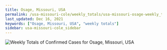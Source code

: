 ```yaml
---
title: Osage, Missouri, USA
permalink: /usa-missouri-cole/weekly_totals/usa-missouri-osage-weekly_totals.html
last_updated: Dec 16, 2021
keywords: ["Osage, Missouri, USA", "weekly totals"]
sidebar: usa-missouri-cole_sidebar
---
```


![Weekly Totals of Confirmed Cases for Osage, Missouri, USA](/covid_tracker/images/graphs/usa-missouri-osage-weekly_totals_graph.png)

